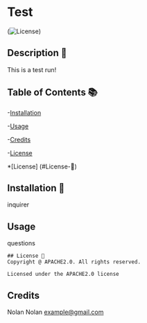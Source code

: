 # Test
  (![License](https://img.shields.io/badge/license-APACHE2.0-blue.svg))

  ## Description 🧾

  This is a test run!

  ## Table of Contents 📚

  -[Installation](#installation)

  -[Usage](#usage)

  -[Credits](#credits)

  -[License](#license)

  *[License] (#License-📛)
  

  ## Installation 🔋


  inquirer 

  ## Usage 
  
  questions


  
    ## License 📛
    Copyright @ APACHE2.0. All rights reserved.
    
    Licensed under the APACHE2.0 license

  ## Credits

  Nolan 
  Nolan 
  example@gmail.com

